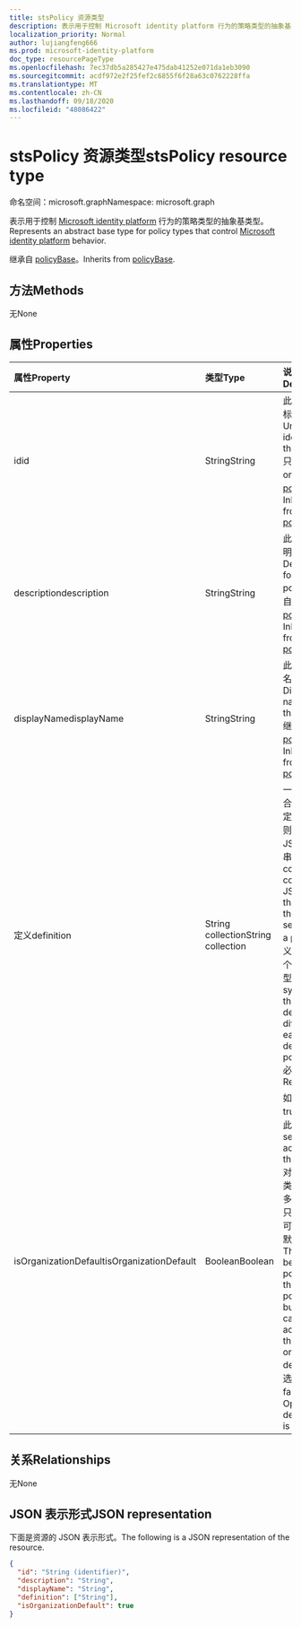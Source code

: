 ```yaml
---
title: stsPolicy 资源类型
description: 表示用于控制 Microsoft identity platform 行为的策略类型的抽象基类型。
localization_priority: Normal
author: lujiangfeng666
ms.prod: microsoft-identity-platform
doc_type: resourcePageType
ms.openlocfilehash: 7ec37db5a285427e475dab41252e071da1eb3090
ms.sourcegitcommit: acdf972e2f25fef2c6855f6f28a63c0762228ffa
ms.translationtype: MT
ms.contentlocale: zh-CN
ms.lasthandoff: 09/18/2020
ms.locfileid: "48086422"
---
```

# <a name="stspolicy-resource-type"></a><span data-ttu-id="b6abc-103">stsPolicy 资源类型</span><span class="sxs-lookup"><span data-stu-id="b6abc-103">stsPolicy resource type</span></span>

<span data-ttu-id="b6abc-104">命名空间：microsoft.graph</span><span class="sxs-lookup"><span data-stu-id="b6abc-104">Namespace: microsoft.graph</span></span>

<span data-ttu-id="b6abc-105">表示用于控制 [Microsoft identity platform](https://docs.microsoft.com/azure/active-directory/develop/) 行为的策略类型的抽象基类型。</span><span class="sxs-lookup"><span data-stu-id="b6abc-105">Represents an abstract base type for policy types that control [Microsoft identity platform](https://docs.microsoft.com/azure/active-directory/develop/) behavior.</span></span>

<span data-ttu-id="b6abc-106">继承自 [policyBase](policyBase.md)。</span><span class="sxs-lookup"><span data-stu-id="b6abc-106">Inherits from [policyBase](policyBase.md).</span></span>

## <a name="methods"></a><span data-ttu-id="b6abc-107">方法</span><span class="sxs-lookup"><span data-stu-id="b6abc-107">Methods</span></span>

<span data-ttu-id="b6abc-108">无</span><span class="sxs-lookup"><span data-stu-id="b6abc-108">None</span></span>

## <a name="properties"></a><span data-ttu-id="b6abc-109">属性</span><span class="sxs-lookup"><span data-stu-id="b6abc-109">Properties</span></span>

| <span data-ttu-id="b6abc-110">属性</span><span class="sxs-lookup"><span data-stu-id="b6abc-110">Property</span></span>     | <span data-ttu-id="b6abc-111">类型</span><span class="sxs-lookup"><span data-stu-id="b6abc-111">Type</span></span>        | <span data-ttu-id="b6abc-112">说明</span><span class="sxs-lookup"><span data-stu-id="b6abc-112">Description</span></span> |
|:-------------|:------------|:------------|
|<span data-ttu-id="b6abc-113">id</span><span class="sxs-lookup"><span data-stu-id="b6abc-113">id</span></span>|<span data-ttu-id="b6abc-114">String</span><span class="sxs-lookup"><span data-stu-id="b6abc-114">String</span></span>| <span data-ttu-id="b6abc-115">此策略的唯一标识符。</span><span class="sxs-lookup"><span data-stu-id="b6abc-115">Unique identifier for this policy.</span></span> <span data-ttu-id="b6abc-116">只读。</span><span class="sxs-lookup"><span data-stu-id="b6abc-116">Read-only.</span></span> <span data-ttu-id="b6abc-117">继承自 [policyBase](policyBase.md)。</span><span class="sxs-lookup"><span data-stu-id="b6abc-117">Inherited from [policyBase](policyBase.md).</span></span>|
|<span data-ttu-id="b6abc-118">description</span><span class="sxs-lookup"><span data-stu-id="b6abc-118">description</span></span>|<span data-ttu-id="b6abc-119">String</span><span class="sxs-lookup"><span data-stu-id="b6abc-119">String</span></span>| <span data-ttu-id="b6abc-120">此策略的说明。</span><span class="sxs-lookup"><span data-stu-id="b6abc-120">Description for this policy.</span></span> <span data-ttu-id="b6abc-121">继承自 [policyBase](policyBase.md)。</span><span class="sxs-lookup"><span data-stu-id="b6abc-121">Inherited from [policyBase](policyBase.md).</span></span>|
|<span data-ttu-id="b6abc-122">displayName</span><span class="sxs-lookup"><span data-stu-id="b6abc-122">displayName</span></span>|<span data-ttu-id="b6abc-123">String</span><span class="sxs-lookup"><span data-stu-id="b6abc-123">String</span></span>| <span data-ttu-id="b6abc-124">此策略的显示名称。</span><span class="sxs-lookup"><span data-stu-id="b6abc-124">Display name for this policy.</span></span> <span data-ttu-id="b6abc-125">继承自 [policyBase](policyBase.md)。</span><span class="sxs-lookup"><span data-stu-id="b6abc-125">Inherited from [policyBase](policyBase.md).</span></span>|
|<span data-ttu-id="b6abc-126">定义</span><span class="sxs-lookup"><span data-stu-id="b6abc-126">definition</span></span>|<span data-ttu-id="b6abc-127">String collection</span><span class="sxs-lookup"><span data-stu-id="b6abc-127">String collection</span></span>| <span data-ttu-id="b6abc-128">一个字符串集合，其中包含定义策略的规则和设置的 JSON 字符串。</span><span class="sxs-lookup"><span data-stu-id="b6abc-128">A string collection containing a JSON string that defines the rules and settings for a policy.</span></span> <span data-ttu-id="b6abc-129">定义的语法因每个派生策略类型而异。</span><span class="sxs-lookup"><span data-stu-id="b6abc-129">The syntax for the definition differs for each derived policy type.</span></span> <span data-ttu-id="b6abc-130">必需。</span><span class="sxs-lookup"><span data-stu-id="b6abc-130">Required.</span></span>|
|<span data-ttu-id="b6abc-131">isOrganizationDefault</span><span class="sxs-lookup"><span data-stu-id="b6abc-131">isOrganizationDefault</span></span>|<span data-ttu-id="b6abc-132">Boolean</span><span class="sxs-lookup"><span data-stu-id="b6abc-132">Boolean</span></span>|<span data-ttu-id="b6abc-133">如果设置为 true，则激活此策略。</span><span class="sxs-lookup"><span data-stu-id="b6abc-133">If set to true, activates this policy.</span></span> <span data-ttu-id="b6abc-134">对于同一策略类型，可以有多个策略，但只有一个策略可以作为组织默认激活。</span><span class="sxs-lookup"><span data-stu-id="b6abc-134">There can be many policies for the same policy type, but only one can be activated as the organization default.</span></span> <span data-ttu-id="b6abc-135">可选，默认值为 false。</span><span class="sxs-lookup"><span data-stu-id="b6abc-135">Optional, default value is false.</span></span>|

## <a name="relationships"></a><span data-ttu-id="b6abc-136">关系</span><span class="sxs-lookup"><span data-stu-id="b6abc-136">Relationships</span></span>

<span data-ttu-id="b6abc-137">无</span><span class="sxs-lookup"><span data-stu-id="b6abc-137">None</span></span>

## <a name="json-representation"></a><span data-ttu-id="b6abc-138">JSON 表示形式</span><span class="sxs-lookup"><span data-stu-id="b6abc-138">JSON representation</span></span>

<span data-ttu-id="b6abc-139">下面是资源的 JSON 表示形式。</span><span class="sxs-lookup"><span data-stu-id="b6abc-139">The following is a JSON representation of the resource.</span></span>

<!-- {
  "blockType": "resource",
  "optionalProperties": [

  ],
  "@odata.type": "microsoft.graph.stsPolicy",
  "baseType": "microsoft.graph.policyBase",
  "keyProperty": "id"
}-->

```json
{
  "id": "String (identifier)",
  "description": "String",
  "displayName": "String",
  "definition": ["String"],
  "isOrganizationDefault": true
}
```

<!-- uuid: 16cd6b66-4b1a-43a1-adaf-3a886856ed98
2019-02-04 14:57:30 UTC -->
<!-- {
  "type": "#page.annotation",
  "description": "stsPolicy resource",
  "keywords": "",
  "section": "documentation",
  "tocPath": ""
}-->

